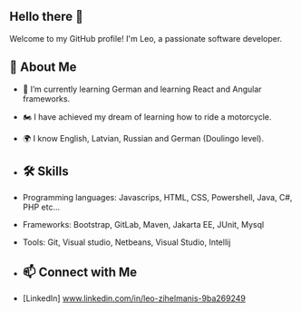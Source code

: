 ## Hello there 👋

Welcome to my GitHub profile! I'm Leo, a passionate software developer.

## 🚀 About Me
- 🌱 I’m currently learning German and learning React and Angular frameworks.
- 🏍️ I have achieved my dream of learning how to ride a motorcycle.
- 🌍 I know English, Latvian, Russian and German (Doulingo level).

- ## 🛠 Skills
- Programming languages: Javascrips, HTML, CSS, Powershell, Java, C#, PHP etc...
- Frameworks: Bootstrap, GitLab, Maven, Jakarta EE, JUnit, Mysql
- Tools: Git, Visual studio, Netbeans, Visual Studio, Intellij

- ## 📫 Connect with Me
- [LinkedIn] www.linkedin.com/in/leo-zihelmanis-9ba269249
